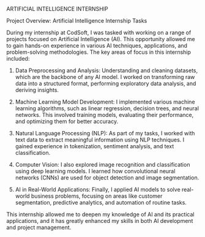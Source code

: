 ARTIFICIAL INTELLIGENCE INTERNSHIP 

Project Overview: Artificial Intelligence Internship Tasks

During my internship at CodSoft, I was tasked with working on a range of projects focused on Artificial Intelligence (AI). This opportunity allowed me to gain hands-on experience in various AI techniques, applications, and problem-solving methodologies. The key areas of focus in this internship included:

1. Data Preprocessing and Analysis: Understanding and cleaning datasets, which are the backbone of any AI model. I worked on transforming raw data into a structured format, performing exploratory data analysis, and deriving insights.


2. Machine Learning Model Development: I implemented various machine learning algorithms, such as linear regression, decision trees, and neural networks. This involved training models, evaluating their performance, and optimizing them for better accuracy.


3. Natural Language Processing (NLP): As part of my tasks, I worked with text data to extract meaningful information using NLP techniques. I gained experience in tokenization, sentiment analysis, and text classification.


4. Computer Vision: I also explored image recognition and classification using deep learning models. I learned how convolutional neural networks (CNNs) are used for object detection and image segmentation.


5. AI in Real-World Applications: Finally, I applied AI models to solve real-world business problems, focusing on areas like customer segmentation, predictive analytics, and automation of routine tasks.



This internship allowed me to deepen my knowledge of AI and its practical applications, and it has greatly enhanced my skills in both AI development and project management.

